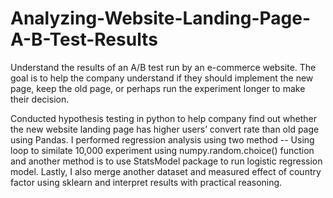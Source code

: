 # Analyzing-Website-Landing-Page-A-B-Test-Results

Understand the results of an A/B test run by an e-commerce website. The goal is to help the company understand if they should implement the new page, keep the old page, or perhaps run the experiment longer to make their decision.

Conducted hypothesis testing in python to help company find out whether the new website landing page has higher users’ convert rate than old page using Pandas. I performed regression analysis using two method -- Using loop to similate 10,000 experiment using numpy.random.choice() function and another method is to use StatsModel package to run logistic regression model. Lastly, I also merge another dataset and measured effect of country factor using sklearn and interpret results with practical reasoning.
